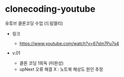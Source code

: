 # clonecoding-youtube
유튜브 클론코딩 수업 (드림엘리)

- 링크
    - https://www.youtube.com/watch?v=67stn7Pu7s4

- v.01
    - 클론 코딩 1회독 (미완성)
    - upNext 오류 해결 X : 노트북 해상도 원인 추정